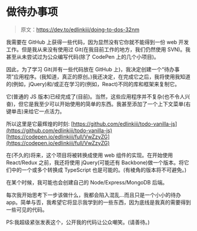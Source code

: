 # 做待办事项

> 原文：<https://dev.to/edlinkiii/doing-to-dos-32nm>

我需要在 GitHub 上获得一些代码，因为显然没有它你就不能得到一份 web 开发工作。但是我从来没有使用过 Git(在我目前工作的地方，我们仍然使用 SVN)。我甚至从未尝试过为公众编写代码(除了 CodePen 上的几个小项目)。

因此，为了学习 Git(并有一些代码放在 GitHub 上)，我决定创建一个“待办事项”应用程序。(我知道，真正的原创。)我还决定，在完成它之后，我将使用我知道的(例如，jQuery)和/或正在学习的(例如，React)不同的库和框架来复制它。

它(普通的 JS 版本)已经完成了(目前)。当然，这些应用程序并不复杂(也不令人兴奋)，但它是我至少可以开始使用的简单的东西。我甚至添加了一个上下文菜单(右键单击)来给它一点活力。

所以这里是它最辉煌的时刻:
[https://github.com/edlinkiii/todo-vanilla-js](https://github.com/edlinkiii/todo-vanilla-js)
[https://codepen.io/edlinkiii/full/VwZzyZG](https://codepen.io/edlinkiii/full/VwZzyZG)

在(不久的)将来，这个项目将被转换成使用 web 组件的实现。在开始使用 React/Redux 之前，我还将使用 jQuery(可能还有 Backbone)做一个版本。将它们中的一个或多个转换成 TypeScript 也是可能的。(有棱角的版本将不可避免。)

在某个时候，我可能也会创建自己的 Node/Express/MongoDB 后端。

每次我开始思考下一步该做什么，我都会陷入混乱...而且只是一个小小的待办 app。简单与否，我希望它将显示我学到的一些东西，因为底线是我真的需要得到一些可见的代码。

PS:我超级紧张发表这个，公开我的代码让公众嘲笑。(请善待。)